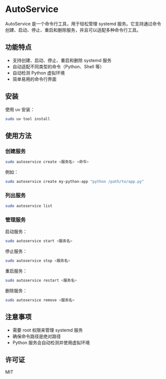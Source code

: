# AutoService

AutoService 是一个命令行工具，用于轻松管理 systemd 服务。它支持通过命令创建、启动、停止、重启和删除服务，并且可以适配多种命令行工具。

## 功能特点

- 支持创建、启动、停止、重启和删除 systemd 服务
- 自动适配不同类型的命令（Python、Shell 等）
- 自动检测 Python 虚拟环境
- 简单易用的命令行界面

## 安装

使用 uv 安装：

```bash
sudo uv tool install
```

## 使用方法

### 创建服务

```bash
sudo autoservice create <服务名> <命令>
```

例如：
```bash
sudo autoservice create my-python-app "python /path/to/app.py"
```

### 列出服务

```bash
sudo autoservice list
```

### 管理服务

启动服务：
```bash
sudo autoservice start <服务名>
```

停止服务：
```bash
sudo autoservice stop <服务名>
```

重启服务：
```bash
sudo autoservice restart <服务名>
```

删除服务：
```bash
sudo autoservice remove <服务名>
```

## 注意事项

- 需要 root 权限来管理 systemd 服务
- 确保命令路径是绝对路径
- Python 服务会自动检测并使用虚拟环境

## 许可证

MIT
